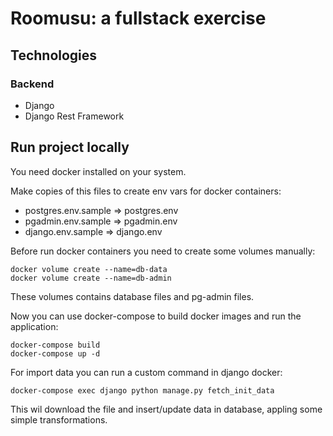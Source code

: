 # Roomusu: a fullstack exercise

## Technologies

### Backend

- Django
- Django Rest Framework

## Run project locally

You need docker installed on your system.

Make copies of this files to create env vars for docker containers:

- postgres.env.sample => postgres.env
- pgadmin.env.sample => pgadmin.env
- django.env.sample => django.env

Before run docker containers you need to create some volumes manually:

```
docker volume create --name=db-data
docker volume create --name=db-admin
```

These volumes contains database files and pg-admin files.

Now you can use docker-compose to build docker images and run the application:

```
docker-compose build
docker-compose up -d
```

For import data you can run a custom command in django docker:

```
docker-compose exec django python manage.py fetch_init_data
```

This wil download the file and insert/update data in database, appling some
simple transformations.
